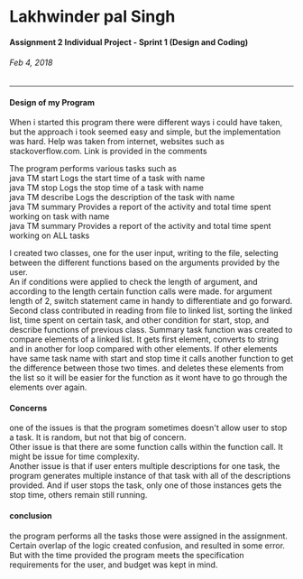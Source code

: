 # **Lakhwinder pal Singh**

#### Assignment 2 Individual Project - Sprint 1 (Design and Coding)  
###### Feb 4, 2018
___

#### Design of my Program
When i started this program there were different ways i could have taken, but the approach i took seemed easy and simple, but the implementation was hard. Help was taken from internet, websites such as stackoverflow.com.  Link is provided in the comments 

The program performs various tasks such as  
java TM start <task name> Logs the start time of a task with name <task name>  
java TM stop <task name>	Logs the stop time of a task with name <task name>  
java TM describe <task name> <description>	Logs the description of the task with name <task name>  
java TM summary <task name>	Provides a report of the activity and total time spent working on task with name <task name>  
java TM summary 	Provides a report of the activity and total time spent working on ALL tasks

I created two classes, one for the user input, writing to the file, selecting between the different functions based on the arguments provided by the user.  
An if conditions were applied to check the length of argument, and according to the length certain function calls were made. for argument length of 2, switch statement came in handy to differentiate and go forward.  
Second class contributed in reading from file to linked list, sorting the linked list, time spent on certain task, and other condition for start, stop, and describe functions  of previous class. Summary task function was created to compare elements of a linked list. It gets first element, converts to string and in another for loop compared with other elements. If other elements have same task name with start and stop time it calls another function to get the difference between those two times. and deletes these elements from the list so it will be easier for the function as it wont have to go through the elements over again. 

#### Concerns 
one of the issues is that the program sometimes doesn't allow user to stop a task. It is random, but not that big of concern.  
Other issue is that there are some function calls within the function call. It might be issue for time complexity.   
Another issue is that if user enters multiple descriptions for one task, the program generates multiple instance of that task with all  of the descriptions provided. And if user stops the task, only one of those instances gets the stop time, others remain still running. 

#### conclusion
the program performs all the tasks those were assigned in the assignment. Certain overlap of the logic created confusion, and resulted in some error. But with the time provided the program meets the specification requirements for the user, and budget was kept in mind. 


  


